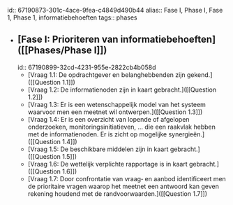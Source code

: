 id:: 67190873-301c-4ace-9fea-c4849d490b44
alias:: Fase I, Phase I, Fase 1, Phase 1, informatiebehoeften
tags:: phases

- ## [Fase I: Prioriteren van informatiebehoeften]([[Phases/Phase I]])
  id:: 67190899-32cd-4231-955e-2822cb4b058d
	- [Vraag 1.1: De opdrachtgever en belanghebbenden zijn gekend.]([[Question 1.1]])
	- [Vraag 1.2: De informatienoden zijn in kaart gebracht.]([[Question 1.2]])
	- [Vraag 1.3: Er is een wetenschappelijk model van het systeem waarvoor men een meetnet wil ontwerpen.]([[Question 1.3]])
	- [Vraag 1.4: Er is een overzicht van lopende of afgelopen onderzoeken, monitoringsinitiatieven, … die een raakvlak hebben met de informatienoden. Er is zicht op mogelijke synergieën.]([[Question 1.4]])
	- [Vraag 1.5: De beschikbare middelen zijn in kaart gebracht.]([[Question 1.5]])
	- [Vraag 1.6: De wettelijk verplichte rapportage is in kaart gebracht.]([[Question 1.6]])
	- [Vraag 1.7: Door confrontatie van vraag‐ en aanbod identificeert men de prioritaire vragen waarop het meetnet een antwoord kan geven rekening houdend met de randvoorwaarden.]([[Question 1.7]])